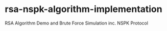 # rsa-nspk-algorithm-implementation
RSA Algorithm Demo and Brute Force Simulation inc. NSPK Protocol
